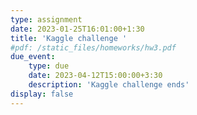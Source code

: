 ```yaml
---
type: assignment
date: 2023-01-25T16:01:00+1:30
title: 'Kaggle challenge '
#pdf: /static_files/homeworks/hw3.pdf
due_event: 
    type: due
    date: 2023-04-12T15:00:00+3:30
    description: 'Kaggle challenge ends'
display: false
---
```

